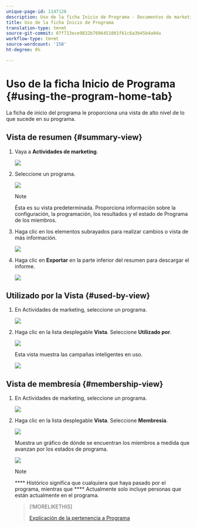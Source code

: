 ```yaml
---
unique-page-id: 1147126
description: Uso de la ficha Inicio de Programa - Documentos de marketing - Documentación del producto
title: Uso de la ficha Inicio de Programa
translation-type: tm+mt
source-git-commit: 07f713ece9832b7696451001f61c6a3b45b4a94a
workflow-type: tm+mt
source-wordcount: '158'
ht-degree: 0%

---
```



# Uso de la ficha Inicio de Programa {#using-the-program-home-tab}

La ficha de inicio del programa le proporciona una vista de alto nivel de lo que sucede en su programa.

## Vista de resumen {#summary-view}

1. Vaya a **Actividades de marketing**.

   ![](assets/login-marketing-activities-1.png)

1. Seleccione un programa.

   ![](assets/image2014-9-18-17-3a1-3a55.png)

   >[!NOTE]
   >
   >Ésta es su vista predeterminada. Proporciona información sobre la configuración, la programación, los resultados y el estado de Programa de los miembros.

1. Haga clic en los elementos subrayados para realizar cambios o vista de más información.

   ![](assets/image2014-9-18-17-3a2-3a53.png)

1. Haga clic en **Exportar** en la parte inferior del resumen para descargar el informe.

   ![](assets/image2014-9-18-17-3a3-3a47.png)

## Utilizado por la Vista {#used-by-view}

1. En Actividades de marketing, seleccione un programa.

   ![](assets/image2014-9-18-17-3a4-3a24.png)

1. Haga clic en la lista desplegable **Vista**. Seleccione **Utilizado por**.

   ![](assets/image2014-9-18-17-3a5-3a2.png)

   Esta vista muestra las campañas inteligentes en uso.

   ![](assets/image2014-9-18-17-3a6-3a4.png)

## Vista de membresía {#membership-view}

1. En Actividades de marketing, seleccione un programa.

   ![](assets/image2014-9-18-17-3a7-3a25.png)

1. Haga clic en la lista desplegable **Vista**. Seleccione **Membresía**.

   ![](assets/image2014-9-18-17-3a7-3a49.png)

   Muestra un gráfico de dónde se encuentran los miembros a medida que avanzan por los estados de programa.

   ![](assets/image2014-9-18-17-3a8-3a1.png)

   >[!NOTE]
   >
   >**** Histórico significa que cualquiera que haya pasado por el programa, mientras que  **** Actualmente solo incluye personas que están actualmente en el programa.

   >[!MORELIKETHIS]
   >
   >[Explicación de la pertenencia a Programa](/help/marketo/product-docs/core-marketo-concepts/programs/creating-programs/understanding-program-membership.md)
